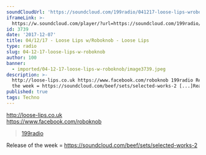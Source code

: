 ```yaml
---
soundCloudUrl: 'https://soundcloud.com/199radio/041217-loose-lips-wroboknob'
iframeLink: >-
  https://w.soundcloud.com/player/?url=https://soundcloud.com/199radio/041217-loose-lips-wroboknob&color=00aabb&auto_play=false&hide_related=false&show_comments=true&show_user=true&show_reposts=false
id: 3739
date: '2017-12-07'
title: 04/12/17 - Loose Lips w/Roboknob - Loose Lips
type: radio
slug: 04-12-17-loose-lips-w-roboknob
author: 100
banner:
  - imported/04-12-17-loose-lips-w-roboknob/image3739.jpeg
description: >-
  http://loose-lips.co.uk https://www.facebook.com/roboknob 199radio Release of
  the week = https://soundcloud.com/beef/sets/selected-works-2 [...]Read More...
published: true
tags: Techno
---
```

http://loose-lips.co.uk  
https://www.facebook.com/roboknob

> [199radio](https://newriverstudios.com/199radio/)

Release of the week = https://soundcloud.com/beef/sets/selected-works-2